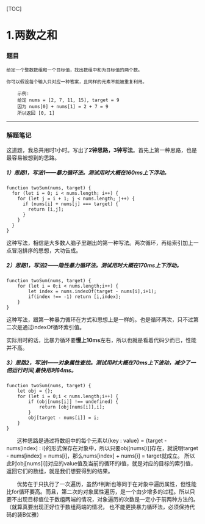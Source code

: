[TOC]
# 1.两数之和

### 题目

    给定一个整数数组和一个目标值，找出数组中和为目标值的两个数。

    你可以假设每个输入只对应一种答案，且同样的元素不能被重复利用。

        示例:
        给定 nums = [2, 7, 11, 15], target = 9
        因为 nums[0] + nums[1] = 2 + 7 = 9
        所以返回 [0, 1]

---

### 解题笔记

这道题，我总共用时1小时。写出了**2钟思路，3钟写法**。首先上第一种思路，也是最容易被想到的思路。

##### 1）思路1，写法1——暴力循环法。测试用时大概在160ms上下浮动。

```
function twoSum(nums, target) {
  for (let i = 0; i < nums.length; i++) {
    for (let j = i + 1; j < nums.length; j++) {
      if (nums[i] + nums[j] === target) {
        return [i,j];
      }
    }
  }
}

```

这种写法，相信是大多数人脑子里蹦出的第一种写法。两次循环，再给索引加上一点冒泡排序的思想，大功告成。

##### 2）思路1，写法2——隐性暴力循环法。测试用时大概在170ms上下浮动。

```
function twoSum(nums, target) {
    for (let i = 0;i < nums.length;i++) {
        let index = nums.indexOf(target - nums[i],i+1);
        if(index !== -1) return [i,index];
    }        
}

```
这种写法，跟第一种暴力循环在方式和思想上是一样的。也是循环两次，只不过第二次是通过indexOf循环索引值。

实际用时的话，比暴力循环要**慢上10ms**左右，所以也就是看着代码少而已，性能并不高。

##### 3）思路2，写法1——对象属性查找。测试用时大概在70ms上下波动，减少了一倍运行时间,最快用时64ms。

```
function twoSum(nums, target) {
    let obj = {};
    for (let i = 0;i < nums.length;i++) {
        if (obj[nums[i]] !== undefined) {
            return [obj[nums[i]],i];
        }
        obj[target - nums[i]] = i;
    }
}

```

&nbsp;&nbsp;&nbsp;&nbsp;&nbsp;&nbsp;&nbsp;这种思路是通过将数组中的每个元素以{key : value} = {target - nums[index] : i}的形式保存在对象中，所以只要obj[nums[i]]存在，就说明target - nums[index] = nums[i]，那么nums[index] + nums[i] = target就成立。
所以此时obj[nums[i]]对应的value值及当前的循环的i值，就是对应的目标的索引值，返回它们的数组，就是我们想要得到的结果。

&nbsp;&nbsp;&nbsp;&nbsp;&nbsp;&nbsp;&nbsp;优势在于只执行了一次遍历，虽然if判断也等同于在对象中遍历属性，但性能比for循环要高。而且，第二次的对象属性遍历，是一个由少增多的过程。所以只要不出现目标值位于数组两端的情况，对象遍历的次数是一定小于前两种方法的。（就算真要出现正好位于数组两端的情况，
也不能更换暴力循环法，必须保持代码的装B优雅）
